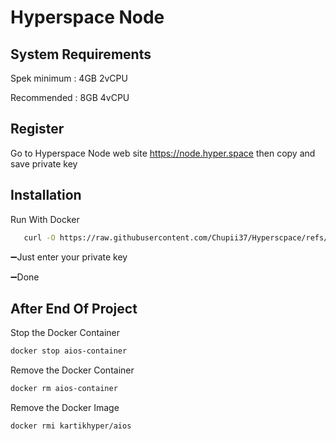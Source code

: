 #  Hyperspace Node

## System Requirements

Spek minimum :
4GB 2vCPU

Recommended :
8GB 4vCPU

## Register

Go to Hyperspace Node web site https://node.hyper.space then copy and save private key

## Installation

Run With Docker
```bash
   curl -O https://raw.githubusercontent.com/Chupii37/Hyperscpace/refs/heads/main/hyperspace-node.sh && chmod +x hyperspace-node.sh && ./hyperspace-node.sh
```
➖Just enter your private key

➖Done 

## After End Of Project
Stop the Docker Container
```bash
docker stop aios-container
 ```

Remove the Docker Container
```bash
docker rm aios-container
 ```

Remove the Docker Image
```bash
docker rmi kartikhyper/aios
 ```
